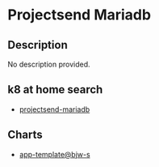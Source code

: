 # Projectsend Mariadb

## Description

No description provided.

## k8 at home search

- [projectsend-mariadb](https://nanne.dev/k8s-at-home-search/#/projectsend-mariadb)

## Charts

- [app-template@bjw-s](https://bjw-s.github.io/helm-charts/)
